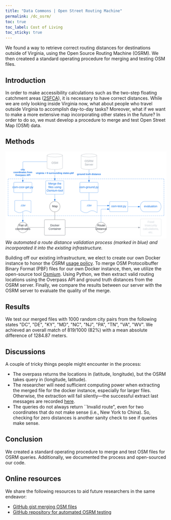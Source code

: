 ```yaml
---
title: "Data Commons | Open Street Routing Machine"
permalink: /dc_osrm/
toc: true
toc_label: Cost of Living
toc_sticky: true
---
```


We found a way to retrieve correct routing distances for destinations outside of Virginia, using the Open Source Routing Machine (OSRM). We then createed a standard operating procedure for merging and testing OSM files.

## Introduction

In order to make accessibility calculations such as the two-step floating catchment areas  ([2SFCA](https://en.wikipedia.org/wiki/Two-step_floating_catchment_area_method)), it is necessary to have correct distances. While we are only looking inside Virginia now, what about people who travel outside Virginia to accomplish day-to-day tasks? Moreover, what if we want to make a more extensive map incorporating other states in the future? In order to do so, we must develop a procedure to merge and test Open Street Map (OSM) data.

## Methods
![OSRM Updates](../assets/img/osrm_updates.svg)
*We automated a route distance validation process (marked in blue) and incorporated it into the existing infrastructure.*

Building off our existing infrastructure, we elect to create our own Docker instance to honor the OSRM [usage policy](https://github.com/Project-OSRM/osrm-backend/wiki/Api-usage-policy). To merge OSM Protocolbuffer Binary Format (PBF) files for our own Docker instance, then, we utilize the open-source tool [Osmium](https://osmcode.org/osmium-tool/). Using Python, we then extract valid routing locations using the Overpass API and ground truth distances from the OSRM server. Finally, we compare the results between our server with the OSRM server to evaluate the quality of the merge.

## Results
We test our merged files with 1000 random city pairs from the following states "DC", "DE", "KY", "MD", "NC", "NJ", "PA", "TN", "VA", "WV". We achieved an overall match of 819/1000 (82\%) with a mean absolute difference of 1284.87 meters.

## Discussions
A couple of tricky things people might encounter in the process:
  - The overpass returns the locations in (latitude, longitude), but the OSRM takes query in (longitude, latitude).
  - The researcher will need sufficient computing power when extracting the merged file for the docker instance, especially for larger files. Otherwise, the extraction will fail silently—the successful extract last messages are recorded [here](https://gist.github.com/yaoeh/859cefaea7b61046d084ead1b3d104a1).
  - The queries do not always return ``Invalid route", even for two coordinates that do not make sense (i.e., New York to China). So, checking for zero distances is another sanity check to see if queries make sense.

## Conclusion
We created a standard operating procedure to merge and test OSM files for OSRM queries. Additionally, we documented the process and open-sourced our code.

## Online resources
We share the following resources to aid future researchers in the same endeavor:

- [GitHub gist merging OSM files](https://gist.github.com/yaoeh/859cefaea7b61046d084ead1b3d104a1)
- [GitHub repository for automated OSRM testing](https://github.com/yaoeh/dspg22_osm-tester)
